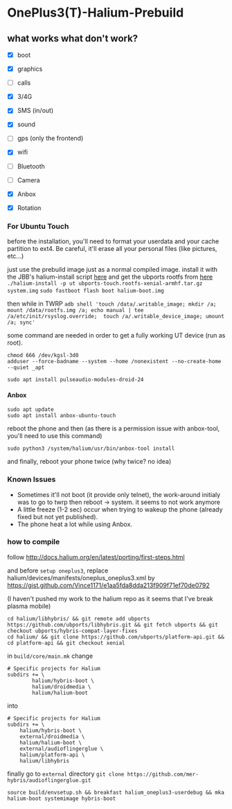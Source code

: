 # OnePlus3(T)-Halium-Prebuild

## what works what don't work?
  * [x] boot
  * [x] graphics
  * [ ] calls
  * [x] 3/4G
  * [x] SMS (in/out)
  * [x] sound
  * [ ] gps (only the frontend)
  * [x] wifi
  * [ ] Bluetooth
  * [ ] Camera
  * [x] Anbox
  * [x] Rotation


### For Ubuntu Touch

before the installation, you'll need to format your userdata and your cache partition to ext4. Be careful, it'll erase all your personal files (like pictures, etc...)

just use the prebuild image just as  a normal compiled image.
install it with the JBB's halium-install script [here](https://github.com/JBBgameich/halium-install)
and get the ubports rootfs from [here](https://ci.ubports.com/job/xenial-rootfs-armhf/lastSuccessfulBuild/artifact/out/ubports-touch.rootfs-xenial-armhf.tar.gz)
```./halium-install -p ut ubports-touch.rootfs-xenial-armhf.tar.gz system.img```
```sudo fastboot flash boot halium-boot.img```

then while in TWRP
```adb shell 'touch /data/.writable_image; mkdir /a; mount /data/rootfs.img /a; echo manual | tee /a/etc/init/rsyslog.override;  touch /a/.writable_device_image; umount /a; sync'```


some command are needed in order to get a fully working UT device (run as root).
```
chmod 666 /dev/kgsl-3d0
adduser --force-badname --system --home /nonexistent --no-create-home --quiet _apt

sudo apt install pulseaudio-modules-droid-24
```

#### Anbox
```
sudo apt update
sudo apt install anbox-ubuntu-touch
```
reboot the phone and then (as there is a permission issue with anbox-tool, you'll need to use this command)
```
sudo python3 /system/halium/usr/bin/anbox-tool install
```
and finally, reboot your phone twice (why twice? no idea)

### Known Issues
* Sometimes it'll not boot (it provide only telnet), the work-around initialy was to go to twrp then reboot -> system. it seems to not work anymore
* A little freeze (1-2 sec) occur when trying to wakeup the phone (already fixed but not yet published).
* The phone heat a lot while using Anbox.

### how to compile

follow http://docs.halium.org/en/latest/porting/first-steps.html

and before ```setup oneplus3```,
replace halium/devices/manifests/oneplus_oneplus3.xml
by https://gist.github.com/Vince1171/e1aa5fda8dda213f909f71ef70de0792

(I haven't pushed my work to the halium repo as it seems that I've break plasma mobile)

```
cd halium/libhybris/ && git remote add ubports https://github.com/ubports/libhybris.git && git fetch ubports && git checkout ubports/hybris-compat-layer-fixes
cd halium/ && git clone https://github.com/ubports/platform-api.git && cd platform-api && git checkout xenial
```

in ```build/core/main.mk```
change
```
# Specific projects for Halium
subdirs += \
        halium/hybris-boot \
        halium/droidmedia \
        halium/halium-boot
```
into
```
# Specific projects for Halium
subdirs += \
    halium/hybris-boot \
    external/droidmedia \
    halium/halium-boot \
    external/audioflingerglue \
    halium/platform-api \
    halium/libhybris
```
finally go to ```external``` directory
```git clone https://github.com/mer-hybris/audioflingerglue.git```

```source build/envsetup.sh && breakfast halium_oneplus3-userdebug && mka halium-boot systemimage hybris-boot```
